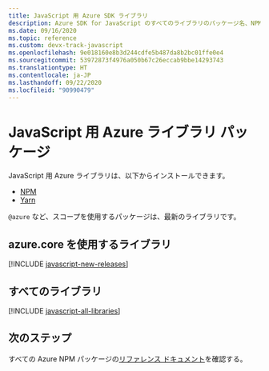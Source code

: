 ```yaml
---
title: JavaScript 用 Azure SDK ライブラリ
description: Azure SDK for JavaScript のすべてのライブラリのパッケージ名、NPM のリンク、ドキュメントのリンク、ソース コードのリンクの一覧。
ms.date: 09/16/2020
ms.topic: reference
ms.custom: devx-track-javascript
ms.openlocfilehash: 9e018160e8b3d244cdfe5b487da8b2bc01ffe0e4
ms.sourcegitcommit: 53972873f4976a050b67c26eccab9bbe14293743
ms.translationtype: HT
ms.contentlocale: ja-JP
ms.lasthandoff: 09/22/2020
ms.locfileid: "90990479"
---
```

# <a name="azure-libraries-packages-for-javascript"></a>JavaScript 用 Azure ライブラリ パッケージ

JavaScript 用 Azure ライブラリは、以下からインストールできます。
* [NPM](https://www.npmjs.com/)
* [Yarn](https://yarnpkg.com/)

`@azure` など、スコープを使用するパッケージは、最新のライブラリです。

## <a name="libraries-using-azurecore"></a>azure.core を使用するライブラリ

[!INCLUDE [javascript-new-releases](../includes/javascript-new.md)]

## <a name="all-libraries"></a>すべてのライブラリ

[!INCLUDE [javascript-all-libraries](../includes/javascript-all.md)]

## <a name="next-steps"></a>次のステップ

すべての Azure NPM パッケージの[リファレンス ドキュメント](/javascript/api/overview/azure/?view=azure-node-latest)を確認する。
